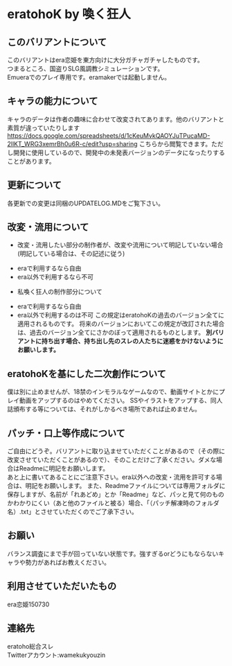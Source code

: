 # eratohoK by 喚く狂人

## このバリアントについて
このバリアントはera恋姫を東方向けに大分ガチャガチャしたものです。  
つまるところ、国盗りSLG風調教シミュレーションです。  
Emueraでのプレイ専用です。eramakerでは起動しません。

## キャラの能力について
キャラのデータは作者の趣味に合わせて改変されてあります。他のバリアントと素質が違っていたりします  
<https://docs.google.com/spreadsheets/d/1cKeuMvkQAOYJuTPucaMD-2llKT_WRG3xemrBh0u6R-c/edit?usp=sharing>
こちらから閲覧できます。ただし開発に使用しているので、開発中の未発表バージョンのデータになったりすることがあります。

## 更新について
各更新での変更は同梱のUPDATELOG.MDをご覧下さい。

## 改変・流用について
+ 改変・流用したい部分の制作者が、改変や流用について明記していない場合(明記している場合は、その記述に従う)
 - eraで利用するなら自由
 - era以外で利用するなら不可
+ 私喚く狂人の制作部分について
 - eraで利用するなら自由
 - era以外で利用するのは不可
この規定はeratohoKの過去のバージョン全てに適用されるものです。
将来のバージョンにおいてこの規定が改訂された場合は、過去のバージョン全てにさかのぼって適用されるものとします。
**別バリアントに持ち出す場合、持ち出し先のスレの人たちに迷惑をかけないようにお願いします。**

## eratohoKを基にした二次創作について
僕は別に止めませんが、18禁のインモラルなゲームなので、動画サイトとかにプレイ動画をアップするのはやめてください。
SSやイラストをアップする、同人誌頒布する等については、それがしかるべき場所であれば止めません。

## パッチ・口上等作成について
ご自由にどうぞ。バリアントに取り込ませていただくことがあるので（その際に改変させていただくことがあるので）、そのことだけご了承ください。ダメな場合はReadmeに明記をお願いします。  
あと上に書いてあることにご注意下さい。era以外への改変・流用を許可する場合は、明記をお願いします。
また、Readmeファイルについては専用フォルダに保存しますが、名前が「れあどめ」とか「Readme」など、パッと見て何のものかわかりにくい（あと他のファイルと被る）場合、「（パッチ解凍時のフォルダ名）.txt」とさせていただくのでご了承下さい。

## お願い
バランス調査にまで手が回っていない状態です。強すぎるorどうにもならないキャラや勢力があればお教えください。

## 利用させていただいたもの
era恋姫150730

## 連絡先
eratoho総合スレ  
Twitterアカウント:wamekukyouzin  

